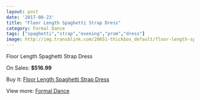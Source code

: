 ```yaml
---
layout: post
date: '2017-08-23'
title: "Floor Length Spaghetti Strap Dress"
category: Formal Dance
tags: ["spaghetti","strap","evening","prom","dress"]
image: http://img.transblink.com/20651-thickbox_default/floor-length-spaghetti-strap-dress.jpg
---
```

Floor Length Spaghetti Strap Dress

On Sales: **$516.99**
<a href="https://www.transblink.com/en/formal-dance/6532-floor-length-spaghetti-strap-dress.html"><amp-img layout="responsive" width="600" height="600" src="//img.transblink.com/20651-thickbox_default/floor-length-spaghetti-strap-dress.jpg" alt="Floor Length Spaghetti Strap Dress 0" /></a>
<a href="https://www.transblink.com/en/formal-dance/6532-floor-length-spaghetti-strap-dress.html"><amp-img layout="responsive" width="600" height="600" src="//img.transblink.com/20653-thickbox_default/floor-length-spaghetti-strap-dress.jpg" alt="Floor Length Spaghetti Strap Dress 1" /></a>
<a href="https://www.transblink.com/en/formal-dance/6532-floor-length-spaghetti-strap-dress.html"><amp-img layout="responsive" width="600" height="600" src="//img.transblink.com/20652-thickbox_default/floor-length-spaghetti-strap-dress.jpg" alt="Floor Length Spaghetti Strap Dress 2" /></a>

Buy it: [Floor Length Spaghetti Strap Dress](https://www.transblink.com/en/formal-dance/6532-floor-length-spaghetti-strap-dress.html "Floor Length Spaghetti Strap Dress")

View more: [Formal Dance](https://www.transblink.com/en/6-formal-dance "Formal Dance")